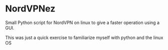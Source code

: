 # NordVPNez
Small Python script for NordVPN on linux to give a faster operation using a GUI.


This was just a quick exercise to familiarize myself with python and the linux OS 
